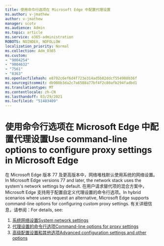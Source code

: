 ```yaml
---
title: 使用命令行选项在 Microsoft Edge 中配置代理设置
ms.author: v-jmathew
author: v-jmathew
manager: scotv
ms.audience: Admin
ms.topic: article
ms.service: o365-administration
ROBOTS: NOINDEX, NOFOLLOW
localization_priority: Normal
ms.collection: Adm_O365
ms.custom:
- "9004254"
- "9004632"
- "7561"
- "8363"
ms.openlocfilehash: e8702c6ef6d4f723e314ad5b82ddcf554988b36f
ms.sourcegitcommit: db908b3da2c7a6508a77bf4f2c80afb294fadbd1
ms.translationtype: MT
ms.contentlocale: zh-CN
ms.lasthandoff: 03/29/2021
ms.locfileid: "51403409"
---
```

# <a name="use-command-line-options-to-configure-proxy-settings-in-microsoft-edge"></a><span data-ttu-id="9538d-102">使用命令行选项在 Microsoft Edge 中配置代理设置</span><span class="sxs-lookup"><span data-stu-id="9538d-102">Use command-line options to configure proxy settings in Microsoft Edge</span></span>

<span data-ttu-id="9538d-103">在 Microsoft Edge 版本 77 及更高版本中，网络堆栈默认使用系统的网络设置。</span><span class="sxs-lookup"><span data-stu-id="9538d-103">In Microsoft Edge versions 77 and later, the network stack uses the system's network settings by default.</span></span> <span data-ttu-id="9538d-104">在用户请求替代项的混合方案中，Microsoft Edge 支持用于配置自定义代理设置的命令行选项。</span><span class="sxs-lookup"><span data-stu-id="9538d-104">In hybrid scenarios where users request an alternative, Microsoft Edge supports command-line options for configuring custom proxy settings.</span></span> <span data-ttu-id="9538d-105">有关详细信息，请参阅：</span><span class="sxs-lookup"><span data-stu-id="9538d-105">For details, see:</span></span>

1. [<span data-ttu-id="9538d-106">系统网络设置</span><span class="sxs-lookup"><span data-stu-id="9538d-106">System network settings</span></span>](https://go.microsoft.com/fwlink/?linkid=2133962)
2. [<span data-ttu-id="9538d-107">代理设置的命令行选项</span><span class="sxs-lookup"><span data-stu-id="9538d-107">Command-line options for proxy settings</span></span>](https://go.microsoft.com/fwlink/?linkid=2134292)
3. [<span data-ttu-id="9538d-108">高级配置设置和其他选项</span><span class="sxs-lookup"><span data-stu-id="9538d-108">Advanced configuration settings and other options</span></span>](https://go.microsoft.com/fwlink/?linkid=2134293)
